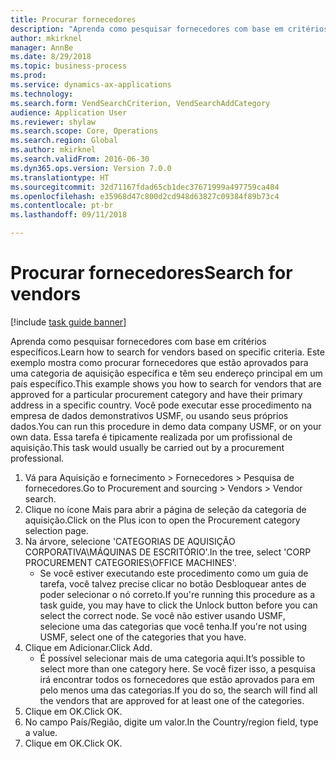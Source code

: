 ```yaml
--- 
title: Procurar fornecedores
description: "Aprenda como pesquisar fornecedores com base em critérios específicos."
author: mkirknel
manager: AnnBe
ms.date: 8/29/2018
ms.topic: business-process
ms.prod: 
ms.service: dynamics-ax-applications
ms.technology: 
ms.search.form: VendSearchCriterion, VendSearchAddCategory
audience: Application User
ms.reviewer: shylaw
ms.search.scope: Core, Operations
ms.search.region: Global
ms.author: mkirknel
ms.search.validFrom: 2016-06-30
ms.dyn365.ops.version: Version 7.0.0
ms.translationtype: HT
ms.sourcegitcommit: 32d71167fdad65cb1dec37671999a497759ca484
ms.openlocfilehash: e35968d47c800d2cd948d63827c09384f89b73c4
ms.contentlocale: pt-br
ms.lasthandoff: 09/11/2018

---
```

# <a name="search-for-vendors"></a><span data-ttu-id="c96ca-103">Procurar fornecedores</span><span class="sxs-lookup"><span data-stu-id="c96ca-103">Search for vendors</span></span>

[!include [task guide banner](../../includes/task-guide-banner.md)]

<span data-ttu-id="c96ca-104">Aprenda como pesquisar fornecedores com base em critérios específicos.</span><span class="sxs-lookup"><span data-stu-id="c96ca-104">Learn how to search for vendors based on specific criteria.</span></span> <span data-ttu-id="c96ca-105">Este exemplo mostra como procurar fornecedores que estão aprovados para uma categoria de aquisição específica e têm seu endereço principal em um país específico.</span><span class="sxs-lookup"><span data-stu-id="c96ca-105">This example shows you how to search for vendors that are approved for a particular procurement category and have their primary address in a specific country.</span></span> <span data-ttu-id="c96ca-106">Você pode executar esse procedimento na empresa de dados demonstrativos USMF, ou usando seus próprios dados.</span><span class="sxs-lookup"><span data-stu-id="c96ca-106">You can run this procedure in demo data company USMF, or on your own data.</span></span> <span data-ttu-id="c96ca-107">Essa tarefa é tipicamente realizada por um profissional de aquisição.</span><span class="sxs-lookup"><span data-stu-id="c96ca-107">This task would usually be carried out by a procurement professional.</span></span>

1. <span data-ttu-id="c96ca-108">Vá para Aquisição e fornecimento > Fornecedores > Pesquisa de fornecedores.</span><span class="sxs-lookup"><span data-stu-id="c96ca-108">Go to Procurement and sourcing > Vendors > Vendor search.</span></span>
2. <span data-ttu-id="c96ca-109">Clique no ícone Mais para abrir a página de seleção da categoria de aquisição.</span><span class="sxs-lookup"><span data-stu-id="c96ca-109">Click on the Plus icon to open the Procurement category selection page.</span></span>  
3. <span data-ttu-id="c96ca-110">Na árvore, selecione 'CATEGORIAS DE AQUISIÇÃO CORPORATIVA\MÁQUINAS DE ESCRITÓRIO'.</span><span class="sxs-lookup"><span data-stu-id="c96ca-110">In the tree, select 'CORP PROCUREMENT CATEGORIES\OFFICE MACHINES'.</span></span>
    * <span data-ttu-id="c96ca-111">Se você estiver executando este procedimento como um guia de tarefa, você talvez precise clicar no botão Desbloquear antes de poder selecionar o nó correto.</span><span class="sxs-lookup"><span data-stu-id="c96ca-111">If you're running this procedure as a task guide, you may have to click the Unlock button before you can select the correct node.</span></span> <span data-ttu-id="c96ca-112">Se você não estiver usando USMF, selecione uma das categorias que você tenha.</span><span class="sxs-lookup"><span data-stu-id="c96ca-112">If you're not using USMF, select one of the categories that you have.</span></span>  
4. <span data-ttu-id="c96ca-113">Clique em Adicionar.</span><span class="sxs-lookup"><span data-stu-id="c96ca-113">Click Add.</span></span>
    * <span data-ttu-id="c96ca-114">É possível selecionar mais de uma categoria aqui.</span><span class="sxs-lookup"><span data-stu-id="c96ca-114">It’s possible to select more than one category here.</span></span> <span data-ttu-id="c96ca-115">Se você fizer isso, a pesquisa irá encontrar todos os fornecedores que estão aprovados para em pelo menos uma das categorias.</span><span class="sxs-lookup"><span data-stu-id="c96ca-115">If you do so, the search will find all the vendors that are approved for at least one of the categories.</span></span>  
5. <span data-ttu-id="c96ca-116">Clique em OK.</span><span class="sxs-lookup"><span data-stu-id="c96ca-116">Click OK.</span></span>
6. <span data-ttu-id="c96ca-117">No campo País/Região, digite um valor.</span><span class="sxs-lookup"><span data-stu-id="c96ca-117">In the Country/region field, type a value.</span></span>
7. <span data-ttu-id="c96ca-118">Clique em OK.</span><span class="sxs-lookup"><span data-stu-id="c96ca-118">Click OK.</span></span>


